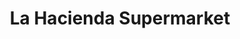 ---
title: "La Hacienda Supermarket"
url: /playa-el-cuco/la-hacienda-supermarket/
shop: Supermarkt
---